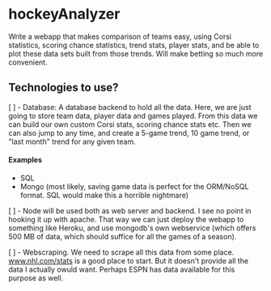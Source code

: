 # hockeyAnalyzer
Write a webapp that makes comparison of teams easy, using Corsi statistics, scoring chance statistics, trend stats, player stats, and be able to plot these data sets built from those trends. Will make betting so much more convenient.


## Technologies to use?
[ ] - Database: A database backend to hold all the data. Here, we are just going to store team data, player data and games played. From this data we can build our own custom Corsi stats, scoring chance stats etc. Then we can also jump to any time, and create a 5-game trend, 10 game trend, or "last month" trend for any given team.
#### Examples
  -  SQL
  - Mongo (most likely, saving game data is perfect for the ORM/NoSQL format. SQL would make this a horrible nightmare)
  
 [ ] - Node will be used both as web server and backend. I see no point in hooking it up with apache. That way we can just deploy the webapp to something like Heroku, and use mongodb's own webservice (which offers 500 MB of data, which should suffice for all the games of a season).
 
 [ ] - Webscraping. We need to scrape all this data from some place. www.nhl.com/stats is a good place to start. But it doesn't provide all the data I actually owuld want. Perhaps ESPN has data available for this purpose as well. 
